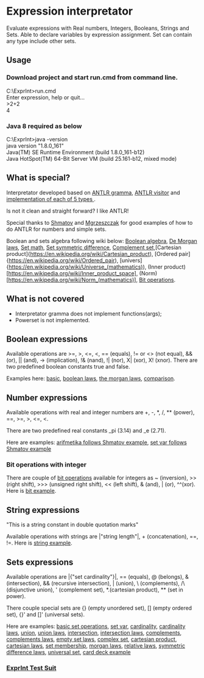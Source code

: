 # Expression interpretator

Evaluate expressions with Real numbers, Integers, Booleans, Strings and Sets. Able to declare variables by expression assignment. Set can contain any type include other sets.

## Usage

### Download project and start run.cmd from command line.
C:\ExprInt>run.cmd<br/>
Enter expression, help or quit...<br/>
\>2+2<br/>
4

### Java 8 required as below

C:\ExprInt>java -version<br/>
java version "1.8.0_161"<br/>
Java(TM) SE Runtime Environment (build 1.8.0_161-b12)<br/>
Java HotSpot(TM) 64-Bit Server VM (build 25.161-b12, mixed mode)<br/>

## What is special?

Interpretator developed based on [ANTLR gramma](https://github.com/serhioms/ExprInt/blob/master/gramma/CalcSet.g4), [ANTLR visitor](https://github.com/serhioms/ExprInt/blob/master/src/main/java/org/exprint/antlr/EvalVisitor.java) and [implementation of each of 5 types ](https://github.com/serhioms/ExprInt/tree/master/src/main/java/org/exprint/type).

Is not it clean and straight forward? I like ANTLR!

Special thanks to [Shmatov](https://github.com/shmatov/antlr4-calculator) and [Mgrzeszczak](https://github.com/mgrzeszczak/set-calculator) for good examples of how to do ANTLR for numbers and simple sets.

Boolean and sets algebra following wiki below: [Boolean algebra](https://en.wikipedia.org/wiki/Boolean_algebra), [De Morgan laws](https://en.wikipedia.org/wiki/De_Morgan%27s_laws), [Set math](https://en.wikipedia.org/wiki/Set_(mathematics)), [Set symmetric difference](https://en.wikipedia.org/wiki/Symmetric_difference), [Complement set](https://en.wikipedia.org/wiki/Complement_(set_theory)),[Cartesian product]{https://en.wikipedia.org/wiki/Cartesian_product), [Ordered pair]{https://en.wikipedia.org/wiki/Ordered_pair), [univers]{https://en.wikipedia.org/wiki/Universe_(mathematics)), (Inner product)[https://en.wikipedia.org/wiki/Inner_product_space], (Norm)[https://en.wikipedia.org/wiki/Norm_(mathematics)], [Bit operations](https://www.programiz.com/java-programming/bitwise-operators). 

## What is not covered

- Interpretator gramma does not implement functions(args);
- Powerset is not implemented.

## Boolean expressions
Available operations are >=, >, <=, <, == (equals), != or <> (not equal), && (or), || (and), -> (implication), !& (nand), !| (nor), X| (xor), X! (xnor). There are two predefined boolean constants true and false.

Examples here: [basic](https://github.com/serhioms/ExprInt/blob/master/data/booleanbasic.txt), [boolean laws](https://github.com/serhioms/ExprInt/blob/master/data/booleanlaw.txt), [the morgan laws](https://github.com/serhioms/ExprInt/blob/master/data/booleanmorgan.txt), [comparison](https://github.com/serhioms/ExprInt/blob/master/data/setcomparison.txt).<br/>

## Number expressions
Available operations with real and integer numbers are +, -, *, /, ** (power), ==, >=, >, <=, <.<br/>

There are two predefined real constants _pi (3.14) and  _e (2.71).

Here are examples: [arifmetika follows Shmatov example](https://github.com/serhioms/ExprInt/blob/master/data/numarifmetika.txt), [set var follows Shmatov example](https://github.com/serhioms/ExprInt/blob/master/data/numsetvar.txt)

### Bit operations with integer
There are couple of [bit operations](https://www.programiz.com/java-programming/bitwise-operators) available for integers as ~ (inversion), >> (right shift), >>> (unsigned right shift), << (left shift), & (and), | (or), ^^(xor). Here is [bit example](https://github.com/serhioms/ExprInt/blob/master/data/bit.txt).

## String expressions
"This is a string constant in double quotation marks"

Available operations with strings are |"string length"|, + (concatenation), ==, !=. Here is [string example](https://github.com/serhioms/ExprInt/blob/master/data/string.txt).

## Sets expressions
Available operations are |{"set cardinality"}|, == (equals), @ (belongs), & (intersection), && (recursive intersection), | (union), \ (complements), /\ (disjunctive union), ' (complement set), *.(cartesian product), ** (set in power).<br/>

There couple special sets are {} (empty unordered set), [] (empty ordered set), {}' and []' (universal sets).

Here are examples: [basic set operations](https://github.com/serhioms/ExprInt/blob/master/data/setbasic.txt), [set var](https://github.com/serhioms/ExprInt/blob/master/data/setsimple.txt), [cardinality](https://github.com/serhioms/ExprInt/blob/master/data/setcardinality.txt), [cardinality laws](https://github.com/serhioms/ExprInt/blob/master/data/setcardinalitylaws.txt), [union](https://github.com/serhioms/ExprInt/blob/master/data/setunion.txt), [union laws](https://github.com/serhioms/ExprInt/blob/master/data/setunionlaws.txt), [intersection](https://github.com/serhioms/ExprInt/blob/master/data/setintersection.txt), [intersection laws](https://github.com/serhioms/ExprInt/blob/master/data/setintersectionlaw.txt), [complements](https://github.com/serhioms/ExprInt/blob/master/data/setcomplements.txt), [complements laws](https://github.com/serhioms/ExprInt/blob/master/data/setcomplementslaw.txt), [empty set laws](https://github.com/serhioms/ExprInt/blob/master/data/setemptylaw.txt), [complex set](https://github.com/serhioms/ExprInt/blob/master/data/setcomplex.txt), [cartesian product](https://github.com/serhioms/ExprInt/blob/master/data/setcartesian.txt), [cartesian laws](https://github.com/serhioms/ExprInt/blob/master/data/setcartesianlaws.txt), [set membership](https://github.com/serhioms/ExprInt/blob/master/data/setmembershipbasic.txt), [morgan laws](https://github.com/serhioms/ExprInt/blob/master/data/setmorgan.txt), [relative laws](https://github.com/serhioms/ExprInt/blob/master/data/setrelativelaw.txt), [symmetric difference laws](https://github.com/serhioms/ExprInt/blob/master/data/setsymmetricdifferencelaw.txt), [universal set](https://github.com/serhioms/ExprInt/blob/master/data/setuniversalbasic.txt), [card deck example](https://github.com/serhioms/ExprInt/blob/master/data/setcarddeck.txt)


### [ExprInt Test Suit](https://github.com/serhioms/ExprInt/blob/master/src/test/java/test/ExprintTest.java)
